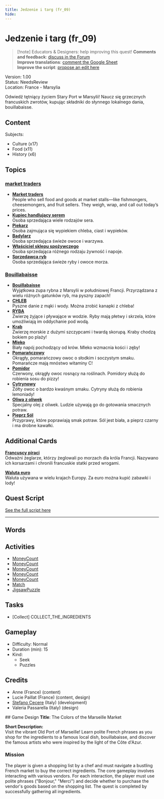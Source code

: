 ```yaml
---
title: Jedzenie i targ (fr_09)
hide:
---
```


# Jedzenie i targ (fr_09)
> [!note] Educators & Designers: help improving this quest!
> **Comments and feedback**: [discuss in the Forum](https://antura.discourse.group/t/fr-09-the-colors-of-the-marseille-market/28/1)  
> **Improve translations**: [comment the Google Sheet](https://docs.google.com/spreadsheets/d/1FPFOy8CHor5ArSg57xMuPAG7WM27-ecDOiU-OmtHgjw/edit?gid=1243903291#gid=1243903291)  
> **Improve the script**: [propose an edit here](https://github.com/vgwb/Antura/blob/main/Assets/_discover/_quests/FR_09%20Food%20&%20Market/FR_09%20Food%20&%20Market%20-%20Yarn%20Script.yarn)  

Version: 1.00  
Status: NeedsReview  
Location: France - Marsylia

Odwiedź tętniący życiem Stary Port w Marsylii! Naucz się grzecznych francuskich zwrotów, kupując składniki do słynnego lokalnego dania, bouillabaisse.

## Content
Subjects: 

  - Culture (x17)
  - Food (x11)
  - History (x6)

## Topics
### [market traders](../../topics/index.md#marketers)

  - **[Market traders](../../cards/index.md#market_traders)**  
    People who sell food and goods at market stalls—like fishmongers, cheesemongers, and fruit sellers. They weigh, wrap, and call out today’s prices.  
  - **[Kupiec handlujący serem](../../cards/index.md#person_cheesemonger)**  
    Osoba sprzedająca wiele rodzajów sera.  
  - **[Piekarz](../../cards/index.md#person_baker)**  
    Osoba zajmująca się wypiekiem chleba, ciast i wypieków.  
  - **[Badylarz](../../cards/index.md#person_greengrocer)**  
    Osoba sprzedająca świeże owoce i warzywa.  
  - **[Właściciel sklepu spożywczego](../../cards/index.md#person_grocer)**  
    Osoba sprzedająca różnego rodzaju żywność i napoje.  
  - **[Sprzedawca ryb](../../cards/index.md#person_fishmonger)**  
    Osoba sprzedająca świeże ryby i owoce morza.  
### [Bouillabaisse](../../topics/index.md#bouillabaisse)

  - **[Bouillabaisse](../../cards/index.md#bouillabaisse)**  
    Wyjątkowa zupa rybna z Marsylii w południowej Francji. Przyrządzana z wielu różnych gatunków ryb, ma pyszny zapach!  
  - **[CHLEB](../../cards/index.md#food_bread)**  
    Pyszne danie z mąki i wody. Można zrobić kanapki z chleba!  
  - **[RYBA](../../cards/index.md#food_fish)**  
    Zwierzę żyjące i pływające w wodzie. Ryby mają płetwy i skrzela, które umożliwiają im oddychanie pod wodą.  
  - **[Krab](../../cards/index.md#food_crab)**  
    Zwierzę morskie z dużymi szczypcami i twardą skorupą. Kraby chodzą bokiem po plaży!  
  - **[Mleko](../../cards/index.md#food_milk)**  
    Biały napój pochodzący od krów. Mleko wzmacnia kości i zęby!  
  - **[Pomarańczowy](../../cards/index.md#food_orange)**  
    Okrągły, pomarańczowy owoc o słodkim i soczystym smaku. Pomarańcze mają mnóstwo witaminy C!  
  - **[Pomidor](../../cards/index.md#food_tomato)**  
    Czerwony, okrągły owoc rosnący na roślinach. Pomidory służą do robienia sosu do pizzy!  
  - **[Cytrynowy](../../cards/index.md#food_lemon)**  
    Żółty owoc o bardzo kwaśnym smaku. Cytryny służą do robienia lemoniady!  
  - **[Oliwa z oliwek](../../cards/index.md#food_olive_oil)**  
    Specjalny olej z oliwek. Ludzie używają go do gotowania smacznych potraw.  
  - **[Pieprz Sól](../../cards/index.md#food_pepper_salt)**  
    Przyprawy, które poprawiają smak potraw. Sól jest biała, a pieprz czarny i ma drobne kawałki.  

## Additional Cards
**[Francuscy piraci](../../cards/index.md#pirates)**  
Odważni żeglarze, którzy żeglowali po morzach dla króla Francji. Nazywano ich korsarzami i chronili francuskie statki przed wrogami.  

**[Waluta euro](../../cards/index.md#currency_euro)**  
Waluta używana w wielu krajach Europy. Za euro można kupić zabawki i lody!  

## Quest Script

[See the full script here](./fr_09-script.md)

---

## Words
## Activities
- [MoneyCount](../activities/index.md#MoneyCount)
- [MoneyCount](../activities/index.md#MoneyCount)
- [MoneyCount](../activities/index.md#MoneyCount)
- [MoneyCount](../activities/index.md#MoneyCount)
- [MoneyCount](../activities/index.md#MoneyCount)
- [Match](../activities/index.md#Match)
- [JigsawPuzzle](../activities/index.md#JigsawPuzzle)

## Tasks
- [Collect] COLLECT_THE_INGREDIENTS
## Gameplay
- Difficulty: Normal
- Duration (min): 15
- Kind:
  - Seek
  - Puzzles
## Credits
- Anne (France) (content)
- Lucie Paillat (France) (content, design)
- [Stefano Cecere](https://stefanocecere.com) (Italy) (development)
- Valeria Passarella (Italy) (design)

## Game Design
**Title**: The Colors of the Marseille Market

**Short Description:**  
Visit the vibrant Old Port of Marseille! Learn polite French phrases as you shop for the ingredients to a famous local dish, bouillabaisse, and discover the famous artists who were inspired by the light of the Côte d'Azur.

### Mission
The player is given a shopping list by a chef and must navigate a bustling French market to buy the correct ingredients. The core gameplay involves interacting with various vendors. For each interaction, the player must use polite phrases ("Bonjour," "Merci") and decide whether to purchase the vendor's goods based on the shopping list. The quest is completed by successfully gathering all ingredients.


